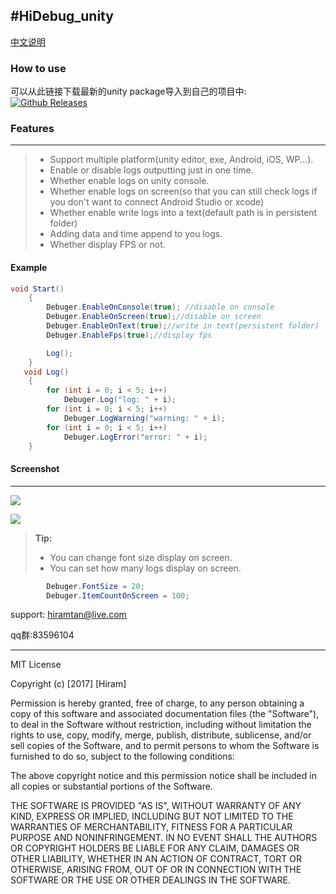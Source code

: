 #HiDebug_unity
----------------------
[中文说明](https://github.com/hiramtan/HiDebug_unity/releases)


### How to use
 可以从此链接下载最新的unity package导入到自己的项目中: [![Github Releases](https://img.shields.io/github/downloads/atom/atom/latest/total.svg)](https://github.com/hiramtan/HiDebug_unity/releases)


### Features
---------
>- Support multiple platform(unity editor, exe, Android, iOS, WP...).
>- Enable or disable logs outputting just in one time.
>- Whether enable logs on unity console.
>- Whether enable logs on screen(so that you can still check logs if you don't want to connect Android Studio or xcode)
>- Whether enable write logs into a text(default path is in persistent folder)
>- Adding data and time append to you logs.
>- Whether display FPS or not.

#### Example
```csharp
void Start()
    {
        Debuger.EnableOnConsole(true); //disable on console
        Debuger.EnableOnScreen(true);//disable on screen
        Debuger.EnableOnText(true);//write in text(persistent folder)
        Debuger.EnableFps(true);//display fps

        Log();
    }
   void Log()
    {
        for (int i = 0; i < 5; i++)
            Debuger.Log("log: " + i);
        for (int i = 0; i < 5; i++)
            Debuger.LogWarning("warning: " + i);
        for (int i = 0; i < 5; i++)
            Debuger.LogError("error: " + i);
    }
```
#### Screenshot
-----------------
[![](https://i1.wp.com/hiramtan.files.wordpress.com/2017/08/20160606212804163.png?ssl=1&w=450)](https://i1.wp.com/hiramtan.files.wordpress.com/2017/08/20160606212804163.png?ssl=1&w=450)

[![](https://i1.wp.com/hiramtan.files.wordpress.com/2017/08/20160606213032591.png?ssl=1&w=450)](https://i1.wp.com/hiramtan.files.wordpress.com/2017/08/20160606213032591.png?ssl=1&w=450)

> **Tip:**
>- You can change font size display on screen.
>- You can set how many logs display on screen.

```csharp
        Debuger.FontSize = 20;
        Debuger.ItemCountOnScreen = 100;
```


support: hiramtan@live.com

qq群:83596104

***********

MIT License

Copyright (c) [2017] [Hiram]

Permission is hereby granted, free of charge, to any person obtaining a copy
of this software and associated documentation files (the "Software"), to deal
in the Software without restriction, including without limitation the rights
to use, copy, modify, merge, publish, distribute, sublicense, and/or sell
copies of the Software, and to permit persons to whom the Software is
furnished to do so, subject to the following conditions:

The above copyright notice and this permission notice shall be included in all
copies or substantial portions of the Software.

THE SOFTWARE IS PROVIDED "AS IS", WITHOUT WARRANTY OF ANY KIND, EXPRESS OR
IMPLIED, INCLUDING BUT NOT LIMITED TO THE WARRANTIES OF MERCHANTABILITY,
FITNESS FOR A PARTICULAR PURPOSE AND NONINFRINGEMENT. IN NO EVENT SHALL THE
AUTHORS OR COPYRIGHT HOLDERS BE LIABLE FOR ANY CLAIM, DAMAGES OR OTHER
LIABILITY, WHETHER IN AN ACTION OF CONTRACT, TORT OR OTHERWISE, ARISING FROM,
OUT OF OR IN CONNECTION WITH THE SOFTWARE OR THE USE OR OTHER DEALINGS IN THE
SOFTWARE.
